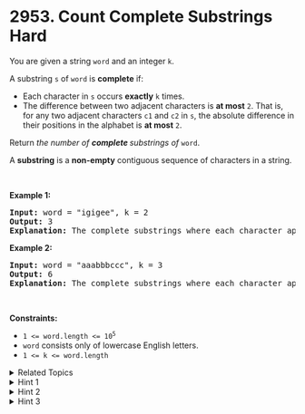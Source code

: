 
# 2953. Count Complete Substrings<br> Hard

<p>You are given a string <code>word</code> and an integer <code>k</code>.</p>

<p>A substring <code>s</code> of <code>word</code> is <strong>complete</strong> if:</p>

<ul>
	<li>Each character in <code>s</code> occurs <strong>exactly</strong> <code>k</code> times.</li>
	<li>The difference between two adjacent characters is <strong>at most</strong> <code>2</code>. That is, for any two adjacent characters <code>c1</code> and <code>c2</code> in <code>s</code>, the absolute difference in their positions in the alphabet is <strong>at most</strong> <code>2</code>.</li>
</ul>

<p>Return <em>the number of <strong>complete </strong>substrings of</em> <code>word</code>.</p>

<p>A <strong>substring</strong> is a <strong>non-empty</strong> contiguous sequence of characters in a string.</p>

<p>&nbsp;</p>
<p><strong class="example">Example 1:</strong></p>

<pre>
<strong>Input:</strong> word = &quot;igigee&quot;, k = 2
<strong>Output:</strong> 3
<strong>Explanation:</strong> The complete substrings where each character appears exactly twice and the difference between adjacent characters is at most 2 are: <u><strong>igig</strong></u>ee, igig<u><strong>ee</strong></u>, <u><strong>igigee</strong></u>.
</pre>

<p><strong class="example">Example 2:</strong></p>

<pre>
<strong>Input:</strong> word = &quot;aaabbbccc&quot;, k = 3
<strong>Output:</strong> 6
<strong>Explanation:</strong> The complete substrings where each character appears exactly three times and the difference between adjacent characters is at most 2 are: <strong><u>aaa</u></strong>bbbccc, aaa<u><strong>bbb</strong></u>ccc, aaabbb<u><strong>ccc</strong></u>, <strong><u>aaabbb</u></strong>ccc, aaa<u><strong>bbbccc</strong></u>, <u><strong>aaabbbccc</strong></u>.
</pre>

<p>&nbsp;</p>
<p><strong>Constraints:</strong></p>

<ul>
	<li><code>1 &lt;= word.length &lt;= 10<sup>5</sup></code></li>
	<li><code>word</code> consists only of lowercase English letters.</li>
	<li><code>1 &lt;= k &lt;= word.length</code></li>
</ul>


<details>

<summary> Related Topics </summary>

-	`Hash Table`
-	`String`
-	`Sliding Window`

</details>


<details>
<summary> Hint 1 </summary>
There are at most 26 different lengths of the complete substrings: <code>k *1, k * 2, … k * 26</code>.****
</details>

<details>
<summary> Hint 2 </summary>
For each length, we can use sliding window to count the frequency of each letter in the window.
</details>

<details>
<summary> Hint 3 </summary>
We still need to check for all characters in the window that <code>abs(word[i] - word[i - 1]) <= 2</code>. We do this by maintaining the values of <code>abs(word[i] - word[i - 1])</code> in the sliding window dynamically in an ordered multiset or priority queue, so that we know the maximum value at each iteration.
</details>